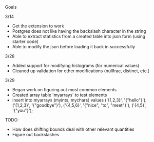 Goals

3/14

- Get the extension to work
- Postgres does not like having the backslash character in the string
- Able to extract statistics from a created table into json form (using starter code)
- Able to modify the json before loading it back in successfully

3/28

- Added support for modifying histograms (for numerical values)
- Cleaned up validation for other modifications (nullfrac, distinct, etc.)

3/29

- Began work on figuring out most common elements
- Created array table 'myarrays' to test elements
- insert into myarrays (myints, mychars) values ('{1,2,3}', '{"hello"}'), ('{1,2,3}', '{"goodbye"}'), ('{4,5,6}', '{"nice", "to", "meet"}'), ('{4,5}', '{"you"}');

TODO:

- How does shifting bounds deal with other relevant quantities
- Figure out backslashes
